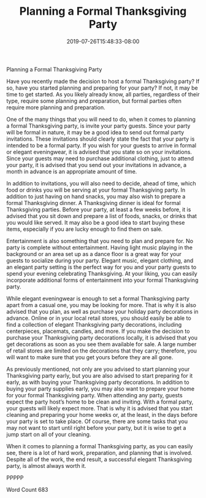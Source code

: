 ﻿---
title: "Planning a Formal Thanksgiving Party"
date: 2019-07-26T15:48:33-08:00
description: "Thanksgiving Party Articles Tips for Web Success"
featured_image: "/images/Thanksgiving Party Articles.jpg"
tags: ["Thanksgiving Party Articles"]
---

Planning a Formal Thanksgiving Party

Have you recently made the decision to host a formal Thanksgiving party?  If so, have you started planning and preparing for your party?  If not, it may be time to get started. As you likely already know, all parties, regardless of their type, require some planning and preparation, but formal parties often require more planning and preparation.  

One of the many things that you will need to do, when it comes to planning a formal Thanksgiving party, is invite your party guests. Since your party will be formal in nature, it may be a good idea to send out formal party invitations.  These invitations should clearly state the fact that your party is intended to be a formal party. If you wish for your guests to arrive in formal or elegant eveningwear, it is advised that you state so on your invitations.  Since your guests may need to purchase additional clothing, just to attend your party, it is advised that you send out your invitations in advance, a month in advance is an appropriate amount of time.

In addition to invitations, you will also need to decide, ahead of time, which food or drinks you will be serving at your formal Thanksgiving party. In addition to just having on hand snacks, you may also wish to prepare a formal Thanksgiving dinner.  A Thanksgiving dinner is ideal for formal Thanksgiving parties.  Before your party, at least a few weeks before, it is advised that you sit down and prepare a list of foods, snacks, or drinks that you would like served.  It may also be a good idea to start buying these items, especially if you are lucky enough to find them on sale.  

Entertainment is also something that you need to plan and prepare for.  No party is complete without entertainment.  Having light music playing in the background or an area set up as a dance floor is a great way for your guests to socialize during your party.  Elegant music, elegant clothing, and an elegant party setting is the perfect way for you and your party guests to spend your evening celebrating Thanksgiving. At your liking, you can easily incorporate additional forms of entertainment into your formal Thanksgiving party. 

While elegant eveningwear is enough to set a formal Thanksgiving party apart from a casual one, you may be looking for more. That is why it is also advised that you plan, as well as purchase your holiday party decorations in advance.  Online or in your local retail stores, you should easily be able to find a collection of elegant Thanksgiving party decorations, including centerpieces, placemats, candles, and more.  If you make the decision to purchase your Thanksgiving party decorations locally, it is advised that you get decorations as soon as you see them available for sale.  A large number of retail stores are limited on the decorations that they carry; therefore, you will want to make sure that you get yours before they are all gone.  

As previously mentioned, not only are you advised to start planning your Thanksgiving party early, but you are also advised to start preparing for it early, as with buying your Thanksgiving party decorations.  In addition to buying your party supplies early, you may also want to prepare your home for your formal Thanksgiving party. When attending any party, guests expect the party host’s home to be clean and inviting.  With a formal party, your guests will likely expect more. That is why it is advised that you start cleaning and preparing your home weeks or, at the least, in the days before your party is set to take place. Of course, there are some tasks that you may not want to start until right before your party, but it is wise to get a jump start on all of your cleaning.

When it comes to planning a formal Thanksgiving party, as you can easily see, there is a lot of hard work, preparation, and planning that is involved. Despite all of the work, the end result, a successful elegant Thanksgiving party, is almost always worth it.

PPPPP

Word Count 683

